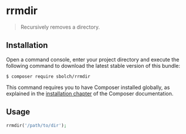 # rrmdir

> Recursively removes a directory.

## Installation

Open a command console, enter your project directory and execute the
following command to download the latest stable version of this bundle:

```console
$ composer require sbolch/rrmdir
```

This command requires you to have Composer installed globally, as explained
in the [installation chapter](https://getcomposer.org/doc/00-intro.md)
of the Composer documentation.

## Usage

```php
rrmdir('/path/to/dir');
```